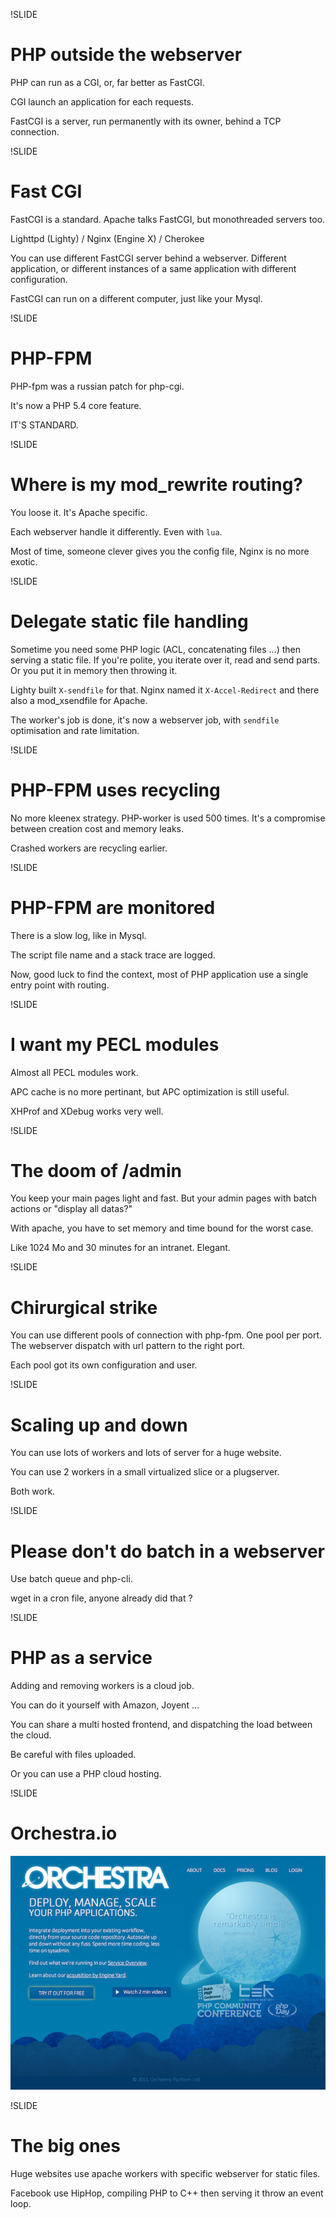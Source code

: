 !SLIDE

# PHP outside the webserver #

PHP can run as a CGI, or, far better as FastCGI.

CGI launch an application for each requests.

FastCGI is a server, run permanently with its owner, behind a TCP connection.

!SLIDE

# Fast CGI #

FastCGI is a standard. Apache talks FastCGI, but monothreaded servers too.

Lighttpd (Lighty) / Nginx (Engine X) / Cherokee

You can use different FastCGI server behind a webserver.
Different application, or different instances of a same application with different configuration.

FastCGI can run on a different computer, just like your Mysql.

!SLIDE

# PHP-FPM #

PHP-fpm was a russian patch for php-cgi.

It's now a PHP 5.4 core feature.

IT'S STANDARD.

!SLIDE

# Where is my mod\_rewrite routing? #

You loose it. It's Apache specific.

Each webserver handle it differently. Even with `lua`.

Most of time, someone clever gives you the config file, Nginx is no more exotic.

!SLIDE

# Delegate static file handling #

Sometime you need some PHP logic (ACL, concatenating files …) then serving a static file.
If you're polite, you iterate over it, read and send parts.
Or you put it in memory then throwing it.

Lighty built `X-sendfile` for that.
Nginx named it `X-Accel-Redirect` and there also a mod\_xsendfile for Apache.

The worker's job is done, it's now a webserver job, with `sendfile` optimisation and rate limitation.

!SLIDE

# PHP-FPM uses recycling #

No more kleenex strategy. PHP-worker is used 500 times.
It's a compromise between creation cost and memory leaks.

Crashed workers are recycling earlier.

!SLIDE

# PHP-FPM are monitored #

There is a slow log, like in Mysql.

The script file name and a stack trace are logged.

Now, good luck to find the context, most of PHP application use a single entry point with routing.

!SLIDE

# I want my PECL modules #

Almost all PECL modules work.

APC cache is no more pertinant, but APC optimization is still useful.

XHProf and XDebug works very well.

!SLIDE

# The doom of /admin #

You keep your main pages light and fast.
But your admin pages with batch actions or "display all datas?"

With apache, you have to set memory and time bound for the worst case.

Like 1024 Mo and 30 minutes for an intranet. Elegant.

!SLIDE

# Chirurgical strike #

You can use different pools of connection with php-fpm. One pool per port.
The webserver dispatch with url pattern to the right port.

Each pool got its own configuration and user.

!SLIDE

# Scaling up and down #

You can use lots of workers and lots of server for a huge website.

You can use 2 workers in a small virtualized slice or a plugserver.

Both work.

!SLIDE

# Please don't do batch in a webserver #

Use batch queue and php-cli.

wget in a cron file, anyone already did that ?

!SLIDE

# PHP as a service #

Adding and removing workers is a cloud job.

You can do it yourself with Amazon, Joyent …

You can share a multi hosted frontend, and dispatching the load between the cloud.

Be careful with files uploaded.

Or you can use a PHP cloud hosting.

!SLIDE

# Orchestra.io #

![Orchestra.io](orchestra_io.png)

!SLIDE

# The big ones #

Huge websites use apache workers with specific webserver for static files.

Facebook use HipHop, compiling PHP to C++ then serving it throw an event loop.
